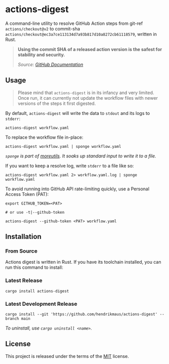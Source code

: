 # actions-digest

A command-line utility to resolve GitHub Action steps from git-ref `actions/checkout@v2` to commit-sha `actions/checkout@ec3a7ce113134d7a93b817d10a8272cb61118579`, written in Rust.

> **Using the commit SHA of a released action version is the safest for stability and security.**
>
> _Source: [GitHub Documentation]_

[GitHub Documentation]: https://docs.github.com/en/actions/learn-github-actions/workflow-syntax-for-github-actions#jobsjob_idstepsuses

## Usage

> Please mind that `actions-digest` is in its infancy and very limited. Once run, it can currently not update the workflow files with newer versions of the steps it first digested.

By default, `actions-digest` will write the data to `stdout` and its logs to `stderr`:

```shell
actions-digest workflow.yaml
```

To replace the workflow file in-place:

```shell
actions-digest workflow.yaml | sponge workflow.yaml
```

_`sponge` is part of [moreutils](https://joeyh.name/code/moreutils/). It soaks up standard input to write it to a file._

If you want to keep a resolve log, write `stderr` to a file like so:

```shell
actions-digest workflow.yaml 2> workflow.yaml.log | sponge workflow.yaml
```

To avoid running into GitHub API rate-limiting quickly, use a Personal Access Token (PAT):

```shell
export GITHUB_TOKEN=<PAT>

# or use -t|--github-token

actions-digest --github-token <PAT> workflow.yaml
```

## Installation

### From Source

Actions digest is written in Rust. If you have its toolchain installed, you can run this command to install:

### Latest Release

```shell
cargo install actions-digest
```

### Latest Development Release

```shell
cargo install --git 'https://github.com/hendrikmaus/actions-digest' --branch main
```

_To uninstall, use `cargo uninstall <name>`._

## License

This project is released under the terms of the [MIT](https://opensource.org/licenses/MIT) license.
